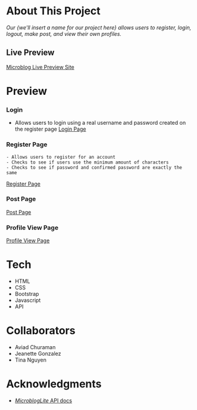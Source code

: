 # About This Project

_Our {we'll insert a name for our project here} allows users to register, login, logout, make post, and view their own profiles._

## Live Preview

[Microblog Live Preview Site]()

# Preview

### Login 
 - Allows users to login using a real username and password created on the register page
[Login Page]()

### Register Page
    - Allows users to register for an account
    - Checks to see if users use the minimum amount of characters
    - Checks to see if password and confirmed password are exactly the same
[Register Page]()

### Post Page 
[Post Page]()

### Profile View Page
[Profile View Page]()


# Tech

- HTML
- CSS
- Bootstrap
- Javascript
- API

# Collaborators

- Aviad Churaman
- Jeanette Gonzalez
- Tina Nguyen

# Acknowledgments

- [_MicroblogLite_ API docs](https://microbloglite.herokuapp.com/docs/)
